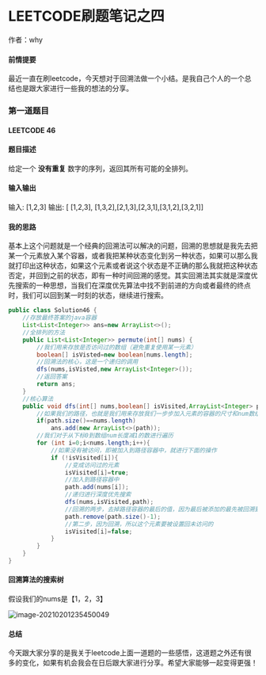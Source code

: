 # LEETCODE刷题笔记之四

作者：why

#### 前情提要

最近一直在刷leetcode，今天想对于回溯法做一个小结。是我自己个人的一个总结也是跟大家进行一些我的想法的分享。

### 第一道题目

#### LEETCODE 46

#### 题目描述

给定一个 **没有重复** 数字的序列，返回其所有可能的全排列。

#### 输入输出

输入: [1,2,3]
输出: [ [1,2,3], [1,3,2],[2,1,3],[2,3,1],[3,1,2],[3,2,1]]

#### 我的思路

基本上这个问题就是一个经典的回溯法可以解决的问题，回溯的思想就是我先去把某一个元素放入某个容器，或者我把某种状态变化到另一种状态，如果可以那么我就打印出这种状态，如果这个元素或者说这个状态是不正确的那么我就把这种状态否定，并回到之前的状态，即有一种时间回溯的感觉。其实回溯法其实就是深度优先搜索的一种思想，当我们在深度优先算法中找不到前进的方向或者最终的终点时，我们可以回到某一时刻的状态，继续进行搜索。

```java
public class Solution46 {
    //存放最终答案的java容器
    List<List<Integer>> ans=new ArrayList<>();
    //全排列的方法
    public List<List<Integer>> permute(int[] nums) {
        //我们用来存放是否访问过的数组（避免重复使用某一元素）
        boolean[] isVisted=new boolean[nums.length];
        //回溯法的核心，这是一个递归的调用
        dfs(nums,isVisted,new ArrayList<Integer>());
        //返回答案
        return ans;
    }
    //核心算法
    public void dfs(int[] nums,boolean[] isVisited,ArrayList<Integer> path){
        //如果我们的路径，也就是我们用来存放我们一步步加入元素的容器的尺寸和num数组的长度是一样的，这说明我们找到了一个全排列，所以我们把它放入最终的答案数组
        if(path.size()==nums.length)
            ans.add(new ArrayList<>(path));
        //我们对于从下标0到数组num长度减1的数进行遍历
        for (int i=0;i<nums.length;i++){
            //如果没有被访问，即被加入到路径容器中，就进行下面的操作
            if (!isVisited[i]){
                //变成访问过的元素
                isVisited[i]=true;
                //加入到路径容器中
                path.add(nums[i]);
                //递归进行深度优先搜索
                dfs(nums,isVisited,path);
                //回溯的两步，去掉路径容器的最后的值，因为最后被添加的最先被回溯到
                path.remove(path.size()-1);
                //第二步，因为回溯，所以这个元素要被设置回未访问的
                isVisited[i]=false;
            }
        }
    }
}
```

#### 回溯算法的搜索树

假设我们的nums是【1，2，3】

![image-20210201235450049](C:\Users\why19991031\Pictures\image-20210201235450049.png)

#### 总结

今天跟大家分享的是我关于leetcode上面一道题的一些感悟，这道题之外还有很多的变化，如果有机会我会在日后跟大家进行分享。希望大家能够一起变得更强！